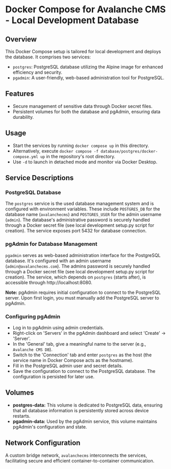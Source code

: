 # Docker Compose for Avalanche CMS - Local Development Database

## Overview
This Docker Compose setup is tailored for local development and deploys the database. It comprises two services:
- `postgres`: PostgreSQL database utilizing the Alpine image for enhanced efficiency and security.
- `pgadmin`: A user-friendly, web-based administration tool for PostgreSQL.

## Features
- Secure management of sensitive data through Docker secret files.
- Persistent volumes for both the database and pgAdmin, ensuring data durability.

## Usage
- Start the services by running `docker compose up` in this directory.
- Alternatively, execute `docker compose -f database/postgres/docker-compose.yml up` in the repository's root directory.
- Use `-d` to launch in detached mode and monitor via Docker Desktop.

## Service Descriptions

### PostgreSQL Database
The `postgres` service is the used database management system and is configured with environment variables. These include `POSTGRES_DB` for the database name (`avalanchecms`) and `POSTGRES_USER` for the admin username (`admin`). The database's administrative password is securely handled through a Docker secret file (see local development setup.py script for creation). The service exposes port 5432 for database connection.

### pgAdmin for Database Management
`pgadmin` serves as web-based administration interface for the PostgreSQL database. It's configured with an admin username (`admin@avalanchecms.com`). The admins password is securely handled through a Docker secret file (see local development setup.py script for creation). The service, which depends on `postgres` (starts after), is accessible through http://localhost:8080.

**Note:** pgAdmin requires initial configuration to connect to the PostgreSQL server. Upon first login, you must manually add the PostgreSQL server to pgAdmin.

### Configuring pgAdmin
- Log in to pgAdmin using admin credentials.
- Right-click on 'Servers' in the pgAdmin dashboard and select 'Create' -> 'Server'.
- In the 'General' tab, give a meaningful name to the server (e.g., `Avalanche CMS DB`).
- Switch to the 'Connection' tab and enter `postgres` as the host (the service name in Docker Compose acts as the hostname).
- Fill in the PostgreSQL admin user and secret details.
- Save the configuration to connect to the PostgreSQL database. The configuration is persisted for later use.

## Volumes
- **postgres-data:** This volume is dedicated to PostgreSQL data, ensuring that all database information is persistently stored across device restarts.
- **pgadmin-data:** Used by the pgAdmin service, this volume maintains pgAdmin's configuration and state.

## Network Configuration
A custom bridge network, `avalanchecms` interconnects the services, facilitating secure and efficient container-to-container communication.

